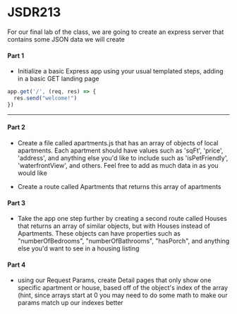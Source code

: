 # JSDR213

For our final lab of the class, we are going to create an express server that contains some JSON data we will create


#### Part 1 
  - Initialize a basic Express app using your usual templated steps, adding in a basic GET landing page

```js
app.get('/', (req, res) => {
  res.send("welcome!")
})
```


 ____

 #### Part 2 
 - Create a file called apartments.js that has an array of objects of local apartments. Each apartment should have values such as 'sqFt', 'price', 'address', and anything else you'd like to include such as 'isPetFriendly', 'waterfrontView', and others. Feel free to add as much data in as you would like

- Create a route called Apartments that returns this array of apartments

#### Part 3
- Take the app one step further by creating a second route called Houses that returns an array of similar objects, but with Houses instead of Apartments. These objects can have properties such as "numberOfBedrooms", "numberOfBathrooms", "hasPorch", and anything else you'd want to see in a housing listing


#### Part 4 
- using our Request Params, create Detail pages that only show one specific apartment or house, based off of the object's index of the array (hint, since arrays start at 0 you may need to do some math to make our params match up our indexes better
